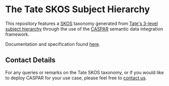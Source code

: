 # The Tate SKOS Subject Hierarchy

This repository features a [SKOS](https://www.w3.org/2004/02/skos/) taxonomy generated from [Tate's 3-level subject hierarchy](https://github.com/tategallery/collection/tree/master/processed/subjects) through the use of the [CASPAR](https://caspar.catalink.eu/) semantic data integration framework.

Documentation and specification found [here](https://github.com/catalink-eu/tate-skos).

## Contact Details
For any queries or remarks on the Tate SKOS taxonomy, or if you would like to deploy CASPAR for your use case, please feel free to [contact us](mailto:caspar@catalink.eu?subject=Tate%20SKOS).
